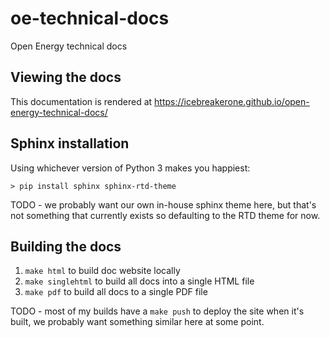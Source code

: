 # oe-technical-docs
Open Energy technical docs

## Viewing the docs

This documentation is rendered at
https://icebreakerone.github.io/open-energy-technical-docs/

## Sphinx installation

Using whichever version of Python 3 makes you happiest:

```
> pip install sphinx sphinx-rtd-theme
```

TODO - we probably want our own in-house sphinx theme here, but that's not something that currently exists so 
defaulting to the RTD theme for now.

## Building the docs

1. `make html` to build doc website locally
2. `make singlehtml` to build all docs into a single HTML file
3. `make pdf` to build all docs to a single PDF file

TODO - most of my builds have a `make push` to deploy the site when it's built, we probably want something similar
here at some point.
